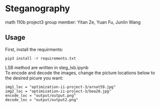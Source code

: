 # Steganography
math 110b project3
group member: Yitan Ze, Yuan Fu, Junlin Wang

## Usage
First, install the requirments:
```
pip3 install -r requirements.txt
```

LSB method are written in steg_lsb.ipynb  
To encode and decode the images, change the picture locations below to the desired picure you want:
```
img1_loc = "optimization-ii-project-3/arnat59.jpg"
img2_loc = "optimization-ii-project-3/bea20.jpg"
encode_loc = "output/output.png"
decode_loc = "output/output2.png"
```

